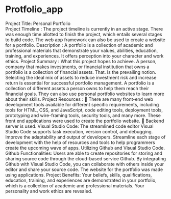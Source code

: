 # Protfolio_app
Project Title: Personal Portfolio   
Project Timeline : The project timeline is currently in an active stage. There was enough time allotted to finish the project, which entails several stages to build code. The web app framework can also be used to create a website for a portfolio.
Description : A portfolio is a collection of academic and professional materials that demonstrate your values, abilities, education, training, and experiences. It offers perception into your character and work ethics.
Project Summary : What this project hopes to achieve. A person, company that makes investments, or financial institution that owns a portfolio is a collection of financial assets. That. Is the prevailing notion. Selecting the ideal mix of assets to reduce investment risk and increase return is essential for successful portfolio management. A portfolio is a collection of different assets a person owns to help them reach their financial goals. They can also use personal portfolio websites to learn more about their skills.
Project Resources :
	There are many front-end web development tools available for different specific requirements, including tools for HTML, CSS, and JavaScript, code editing tools, deployment tools, prototyping and wire-framing tools, security tools, and many more. These front end applications were used to create the portfolio website.
	Backend server is used.
Visual Studio Code:
The streamlined code editor Visual Studio Code supports task execution, version control, and debugging. Improve the adaptability and output of developers. Streamline each stage of development with the help of resources and tools to help programmers create the upcoming wave of apps. Utilizing Github and Visual Studio Code.
Github Functionalities:
Users are able to create repositories for storing and sharing  source code through the cloud-based service Github. By integrating Github with Visual Studio Code, you can collaborate with others inside your editor and share your source code. The website for the portfolio was made using applications.
Project Benefits:
Your beliefs, skills, qualifications, education, training, and experiences are demonstrated in your portfolio, which is a collection of academic and professional materials. Your personality and work ethics are revealed.

